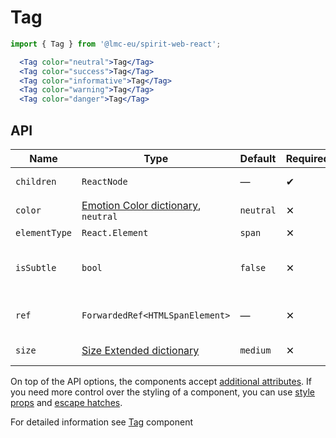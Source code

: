 # Tag

```jsx
import { Tag } from '@lmc-eu/spirit-web-react';
```

```jsx
  <Tag color="neutral">Tag</Tag>
  <Tag color="success">Tag</Tag>
  <Tag color="informative">Tag</Tag>
  <Tag color="warning">Tag</Tag>
  <Tag color="danger">Tag</Tag>
```

## API

| Name          | Type                                                    | Default   | Required | Description                     |
| ------------- | ------------------------------------------------------- | --------- | -------- | ------------------------------- |
| `children`    | `ReactNode`                                             | —         | ✔        | Content of the Tag              |
| `color`       | [Emotion Color dictionary][dictionary-color], `neutral` | `neutral` | ✕        | Color of the component          |
| `elementType` | `React.Element`                                         | `span`    | ✕        | HTML tag                        |
| `isSubtle`    | `bool`                                                  | `false`   | ✕        | If is Subtle color variant used |
| `ref`         | `ForwardedRef<HTMLSpanElement>`                         | —         | ✕        | Tag element reference           |
| `size`        | [Size Extended dictionary][dictionary-size]             | `medium`  | ✕        | Size of the Tag                 |

On top of the API options, the components accept [additional attributes][readme-additional-attributes].
If you need more control over the styling of a component, you can use [style props][readme-style-props]
and [escape hatches][readme-escape-hatches].

For detailed information see [Tag][tag] component

[dictionary-color]: https://github.com/lmc-eu/spirit-design-system/tree/main/docs/DICTIONARIES.md#color
[dictionary-size]: https://github.com/lmc-eu/spirit-design-system/tree/main/docs/DICTIONARIES.md#size
[readme-additional-attributes]: https://github.com/lmc-eu/spirit-design-system/blob/main/packages/web-react/README.md#additional-attributes
[readme-escape-hatches]: https://github.com/lmc-eu/spirit-design-system/blob/main/packages/web-react/README.md#escape-hatches
[readme-style-props]: https://github.com/lmc-eu/spirit-design-system/blob/main/packages/web-react/README.md#style-props
[tag]: https://github.com/lmc-eu/spirit-design-system/blob/main/packages/web/src/scss/components/Tag/README.md
